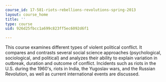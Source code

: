 ```yaml
---
course_id: 17-581-riots-rebellions-revolutions-spring-2013
layout: course_home
title: ''
type: course
uid: 926d25fbcc1a699c823ff5ec6092d6f1

---
```

This course examines different types of violent political conflict. It compares and contrasts several social science approaches (psychological, sociological, and political) and analyzes their ability to explain variation in outbreak, duration and outcome of conflict. Incidents such as riots in the U.S. during the 1960's, riots in India, the Yugoslav wars, and the Russian Revolution, as well as current international events are discussed.
